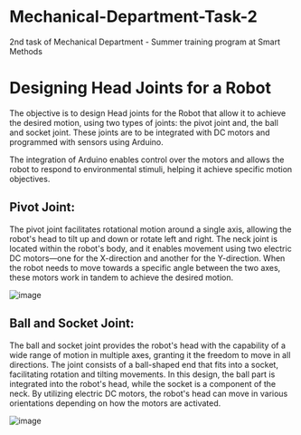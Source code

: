 # Mechanical-Department-Task-2
2nd task of Mechanical Department - Summer training program at Smart Methods

# Designing Head Joints for a Robot 
The objective is to design Head joints for the Robot that allow it to achieve the desired motion, using two types of joints: the pivot joint and, the ball and socket joint. These joints are to be integrated with DC motors and programmed with sensors using Arduino.

The integration of Arduino enables control over the motors and allows the robot to respond to environmental stimuli, helping it achieve specific motion objectives.

## Pivot Joint:

The pivot joint facilitates rotational motion around a single axis, allowing the robot's head to tilt up and down or rotate left and right. The neck joint is located within the robot's body, and it enables movement using two electric DC motors—one for the X-direction and another for the Y-direction. When the robot needs to move towards a specific angle between the two axes, these motors work in tandem to achieve the desired motion.


![image](https://github.com/H16Bw/Mechanical-Department-Task-2/assets/139852537/6b5730c1-b023-410b-ae15-eba30503ad0f)


## Ball and Socket Joint:

The ball and socket joint provides the robot's head with the capability of a wide range of motion in multiple axes, granting it the freedom to move in all directions. The joint consists of a ball-shaped end that fits into a socket, facilitating rotation and tilting movements. In this design, the ball part is integrated into the robot's head, while the socket is a component of the neck. By utilizing electric DC motors, the robot's head can move in various orientations depending on how the motors are activated. 


![image](https://github.com/H16Bw/Mechanical-Department-Task-2/assets/139852537/5a32179b-4c20-41c9-bf7e-402d02eaf655)



